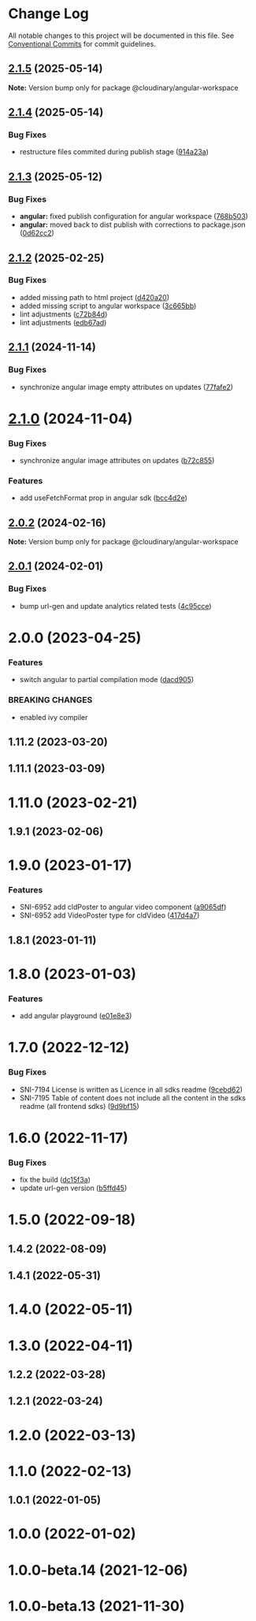 # Change Log

All notable changes to this project will be documented in this file.
See [Conventional Commits](https://conventionalcommits.org) for commit guidelines.

## [2.1.5](https://github.com/cloudinary/frontend-frameworks/compare/@cloudinary/angular-workspace@2.1.4...@cloudinary/angular-workspace@2.1.5) (2025-05-14)

**Note:** Version bump only for package @cloudinary/angular-workspace





## [2.1.4](https://github.com/cloudinary/frontend-frameworks/compare/@cloudinary/angular-workspace@2.1.3...@cloudinary/angular-workspace@2.1.4) (2025-05-14)


### Bug Fixes

* restructure files commited during publish stage ([914a23a](https://github.com/cloudinary/frontend-frameworks/commit/914a23aba63dcb12cc4541b7b1ecbeaa52843a91))





## [2.1.3](https://github.com/cloudinary/frontend-frameworks/compare/@cloudinary/angular-workspace@2.1.2...@cloudinary/angular-workspace@2.1.3) (2025-05-12)


### Bug Fixes

* **angular:** fixed publish configuration for angular workspace ([768b503](https://github.com/cloudinary/frontend-frameworks/commit/768b503bceefb364e734796332d73aa77970a7ee))
* **angular:** moved back to dist publish with corrections to package.json ([0d62cc2](https://github.com/cloudinary/frontend-frameworks/commit/0d62cc28e741a7574137cac276382eec1f2d48e2))





## [2.1.2](https://github.com/cloudinary/frontend-frameworks/compare/@cloudinary/angular-workspace@2.1.1...@cloudinary/angular-workspace@2.1.2) (2025-02-25)


### Bug Fixes

* added missing path to html project ([d420a20](https://github.com/cloudinary/frontend-frameworks/commit/d420a205f1d54aaf61d09be5623dbc9dfd1780e0))
* added missing script to angular workspace ([3c665bb](https://github.com/cloudinary/frontend-frameworks/commit/3c665bb0eb5174b7b78eced7b7d66861c0338fd7))
* lint adjustments ([c72b84d](https://github.com/cloudinary/frontend-frameworks/commit/c72b84d4d420818e40928b91d4d57cb1f48510b5))
* lint adjustments ([edb67ad](https://github.com/cloudinary/frontend-frameworks/commit/edb67ade6cd3dc1b2b379ad326c981b9dcf2a660))





## [2.1.1](https://github.com/cloudinary/frontend-frameworks/compare/@cloudinary/angular-workspace@2.1.0...@cloudinary/angular-workspace@2.1.1) (2024-11-14)


### Bug Fixes

* synchronize angular image empty attributes on updates ([77fafe2](https://github.com/cloudinary/frontend-frameworks/commit/77fafe2f2fefdb814b140a4da3f521e6e906938f))





# [2.1.0](https://github.com/cloudinary/frontend-frameworks/compare/@cloudinary/angular-workspace@2.0.2...@cloudinary/angular-workspace@2.1.0) (2024-11-04)


### Bug Fixes

* synchronize angular image attributes on updates ([b72c855](https://github.com/cloudinary/frontend-frameworks/commit/b72c855fdea5c01eb780db20a7902766bf38ef07))


### Features

* add useFetchFormat prop in angular sdk ([bcc4d2e](https://github.com/cloudinary/frontend-frameworks/commit/bcc4d2e4f37748cfa5f17f3a7231a9a4737e65d1))





## [2.0.2](https://github.com/cloudinary/frontend-frameworks/compare/@cloudinary/angular-workspace@2.0.1...@cloudinary/angular-workspace@2.0.2) (2024-02-16)

**Note:** Version bump only for package @cloudinary/angular-workspace





## [2.0.1](https://github.com/cloudinary/frontend-frameworks/compare/@cloudinary/angular-workspace@2.0.0...@cloudinary/angular-workspace@2.0.1) (2024-02-01)


### Bug Fixes

* bump url-gen and update analytics related tests ([4c95cce](https://github.com/cloudinary/frontend-frameworks/commit/4c95cce77f363ac9ed674f94d38c20b4e0d71f21))





# 2.0.0 (2023-04-25)


### Features

* switch angular to partial compilation mode ([dacd905](https://github.com/cloudinary/frontend-frameworks/commit/dacd9052519bc5c029d930cfa83dd29cc8b41658))


### BREAKING CHANGES

* enabled ivy compiler



## 1.11.2 (2023-03-20)



## 1.11.1 (2023-03-09)



# 1.11.0 (2023-02-21)



## 1.9.1 (2023-02-06)



# 1.9.0 (2023-01-17)


### Features

* SNI-6952 add cldPoster to angular video component ([a9065df](https://github.com/cloudinary/frontend-frameworks/commit/a9065dfd93f30d6596547a568998728d4b43390f))
* SNI-6952 add VideoPoster type for cldVideo ([417d4a7](https://github.com/cloudinary/frontend-frameworks/commit/417d4a77b30d614b2508c89ded6a28e58decbc88))



## 1.8.1 (2023-01-11)



# 1.8.0 (2023-01-03)


### Features

* add angular playground ([e01e8e3](https://github.com/cloudinary/frontend-frameworks/commit/e01e8e3ba8b0e98876ed0dec73989127bc42c678))



# 1.7.0 (2022-12-12)


### Bug Fixes

* SNI-7194 License is written as Licence in all sdks readme ([9cebd62](https://github.com/cloudinary/frontend-frameworks/commit/9cebd620b2dc5db37c8eb7563fb77c90f3685ccf))
* SNI-7195 Table of content does not include all the content in the sdks readme (all  frontend sdks) ([9d9bf15](https://github.com/cloudinary/frontend-frameworks/commit/9d9bf15fee67cc7d5199b11c6d90c8ea6621556a))



# 1.6.0 (2022-11-17)


### Bug Fixes

* fix the build ([dc15f3a](https://github.com/cloudinary/frontend-frameworks/commit/dc15f3a390b4463998b15b1f1ea35317ddd75701))
* update url-gen version ([b5ffd45](https://github.com/cloudinary/frontend-frameworks/commit/b5ffd4534fa2bca5dbcbb08d244a116f5812ae15))



# 1.5.0 (2022-09-18)



## 1.4.2 (2022-08-09)



## 1.4.1 (2022-05-31)



# 1.4.0 (2022-05-11)



# 1.3.0 (2022-04-11)



## 1.2.2 (2022-03-28)



## 1.2.1 (2022-03-24)



# 1.2.0 (2022-03-13)



# 1.1.0 (2022-02-13)



## 1.0.1 (2022-01-05)



# 1.0.0 (2022-01-02)



# 1.0.0-beta.14 (2021-12-06)



# 1.0.0-beta.13 (2021-11-30)
